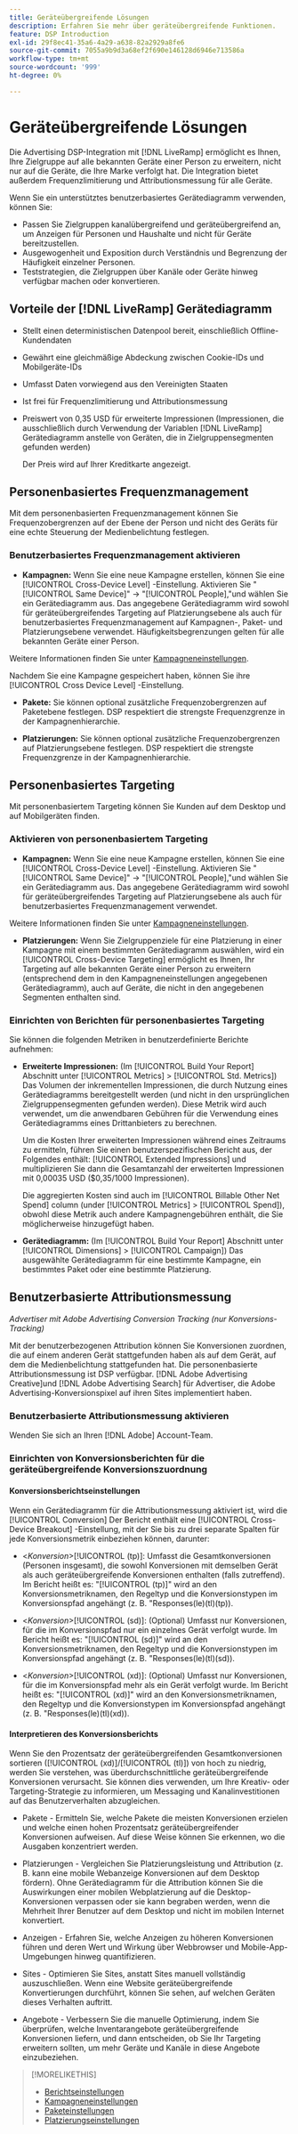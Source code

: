 ```yaml
---
title: Geräteübergreifende Lösungen
description: Erfahren Sie mehr über geräteübergreifende Funktionen.
feature: DSP Introduction
exl-id: 29f8ec41-35a6-4a29-a638-82a2929a8fe6
source-git-commit: 7055a9b9d3a68ef2f690e146128d6946e713586a
workflow-type: tm+mt
source-wordcount: '999'
ht-degree: 0%

---
```


# Geräteübergreifende Lösungen

Die Advertising DSP-Integration mit [!DNL LiveRamp] ermöglicht es Ihnen, Ihre Zielgruppe auf alle bekannten Geräte einer Person zu erweitern, nicht nur auf die Geräte, die Ihre Marke verfolgt hat. Die Integration bietet außerdem Frequenzlimitierung und Attributionsmessung für alle Geräte.

Wenn Sie ein unterstütztes benutzerbasiertes Gerätediagramm verwenden, können Sie:

* Passen Sie Zielgruppen kanalübergreifend und geräteübergreifend an, um Anzeigen für Personen und Haushalte und nicht für Geräte bereitzustellen.
* Ausgewogenheit und Exposition durch Verständnis und Begrenzung der Häufigkeit einzelner Personen.
* Teststrategien, die Zielgruppen über Kanäle oder Geräte hinweg verfügbar machen oder konvertieren.

## Vorteile der [!DNL LiveRamp] Gerätediagramm

* Stellt einen deterministischen Datenpool bereit, einschließlich Offline-Kundendaten

* Gewährt eine gleichmäßige Abdeckung zwischen Cookie-IDs und Mobilgeräte-IDs

* Umfasst Daten vorwiegend aus den Vereinigten Staaten

* Ist frei für Frequenzlimitierung und Attributionsmessung

* Preiswert von 0,35 USD für erweiterte Impressionen (Impressionen, die ausschließlich durch Verwendung der Variablen [!DNL LiveRamp] Gerätediagramm anstelle von Geräten, die in Zielgruppensegmenten gefunden werden)

   Der Preis wird auf Ihrer Kreditkarte angezeigt.

## Personenbasiertes Frequenzmanagement

Mit dem personenbasierten Frequenzmanagement können Sie Frequenzobergrenzen auf der Ebene der Person und nicht des Geräts für eine echte Steuerung der Medienbelichtung festlegen.

### Benutzerbasiertes Frequenzmanagement aktivieren

* **Kampagnen:** Wenn Sie eine neue Kampagne erstellen, können Sie eine [!UICONTROL Cross-Device Level] -Einstellung. Aktivieren Sie &quot;[!UICONTROL Same Device]&quot; -> &quot;[!UICONTROL People],&quot;und wählen Sie ein Gerätediagramm aus. Das angegebene Gerätediagramm wird sowohl für geräteübergreifendes Targeting auf Platzierungsebene als auch für benutzerbasiertes Frequenzmanagement auf Kampagnen-, Paket- und Platzierungsebene verwendet. Häufigkeitsbegrenzungen gelten für alle bekannten Geräte einer Person.

Weitere Informationen finden Sie unter [Kampagneneinstellungen](/help/dsp/campaign-management/campaigns/campaign-settings.md).

Nachdem Sie eine Kampagne gespeichert haben, können Sie ihre [!UICONTROL Cross Device Level] -Einstellung.

* **Pakete:**  Sie können optional zusätzliche Frequenzobergrenzen auf Paketebene festlegen. DSP respektiert die strengste Frequenzgrenze in der Kampagnenhierarchie.

* **Platzierungen:** Sie können optional zusätzliche Frequenzobergrenzen auf Platzierungsebene festlegen. DSP respektiert die strengste Frequenzgrenze in der Kampagnenhierarchie.

## Personenbasiertes Targeting

Mit personenbasiertem Targeting können Sie Kunden auf dem Desktop und auf Mobilgeräten finden.

### Aktivieren von personenbasiertem Targeting

* **Kampagnen:** Wenn Sie eine neue Kampagne erstellen, können Sie eine [!UICONTROL Cross-Device Level] -Einstellung. Aktivieren Sie &quot;[!UICONTROL Same Device]&quot; -> &quot;[!UICONTROL People],&quot;und wählen Sie ein Gerätediagramm aus. Das angegebene Gerätediagramm wird sowohl für geräteübergreifendes Targeting auf Platzierungsebene als auch für benutzerbasiertes Frequenzmanagement verwendet.

Weitere Informationen finden Sie unter [Kampagneneinstellungen](/help/dsp/campaign-management/campaigns/campaign-settings.md).

* **Platzierungen:** Wenn Sie Zielgruppenziele für eine Platzierung in einer Kampagne mit einem bestimmten Gerätediagramm auswählen, wird ein [!UICONTROL Cross-Device Targeting] ermöglicht es Ihnen, Ihr Targeting auf alle bekannten Geräte einer Person zu erweitern (entsprechend dem in den Kampagneneinstellungen angegebenen Gerätediagramm), auch auf Geräte, die nicht in den angegebenen Segmenten enthalten sind.

### Einrichten von Berichten für personenbasiertes Targeting

Sie können die folgenden Metriken in benutzerdefinierte Berichte aufnehmen:

* **Erweiterte Impressionen:** (Im [!UICONTROL Build Your Report] Abschnitt unter [!UICONTROL Metrics] > [!UICONTROL Std. Metrics]) Das Volumen der inkrementellen Impressionen, die durch Nutzung eines Gerätediagramms bereitgestellt werden (und nicht in den ursprünglichen Zielgruppensegmenten gefunden werden). Diese Metrik wird auch verwendet, um die anwendbaren Gebühren für die Verwendung eines Gerätediagramms eines Drittanbieters zu berechnen.

   Um die Kosten Ihrer erweiterten Impressionen während eines Zeitraums zu ermitteln, führen Sie einen benutzerspezifischen Bericht aus, der Folgendes enthält: [!UICONTROL Extended Impressions] und multiplizieren Sie dann die Gesamtanzahl der erweiterten Impressionen mit 0,00035 USD ($0,35/1000 Impressionen).

   Die aggregierten Kosten sind auch im [!UICONTROL Billable Other Net Spend] column (under [!UICONTROL Metrics] > [!UICONTROL Spend]), obwohl diese Metrik auch andere Kampagnengebühren enthält, die Sie möglicherweise hinzugefügt haben.

* **Gerätediagramm:** (Im [!UICONTROL Build Your Report] Abschnitt unter [!UICONTROL Dimensions] > [!UICONTROL Campaign]) Das ausgewählte Gerätediagramm für eine bestimmte Kampagne, ein bestimmtes Paket oder eine bestimmte Platzierung.

## Benutzerbasierte Attributionsmessung

*Advertiser mit Adobe Advertising Conversion Tracking (nur Konversions-Tracking)*

Mit der benutzerbezogenen Attribution können Sie Konversionen zuordnen, die auf einem anderen Gerät stattgefunden haben als auf dem Gerät, auf dem die Medienbelichtung stattgefunden hat. Die personenbasierte Attributionsmessung ist DSP verfügbar. [!DNL Adobe Advertising Creative]und [!DNL Adobe Advertising Search] für Advertiser, die Adobe Advertising-Konversionspixel auf ihren Sites implementiert haben.

### Benutzerbasierte Attributionsmessung aktivieren

Wenden Sie sich an Ihren [!DNL Adobe] Account-Team.

### Einrichten von Konversionsberichten für die geräteübergreifende Konversionszuordnung

#### Konversionsberichtseinstellungen

Wenn ein Gerätediagramm für die Attributionsmessung aktiviert ist, wird die [!UICONTROL Conversion] Der Bericht enthält eine [!UICONTROL Cross-Device Breakout] -Einstellung, mit der Sie bis zu drei separate Spalten für jede Konversionsmetrik einbeziehen können, darunter:

* &lt;*Konversion*>[!UICONTROL (tp)]: Umfasst die Gesamtkonversionen (Personen insgesamt), die sowohl Konversionen mit demselben Gerät als auch geräteübergreifende Konversionen enthalten (falls zutreffend). Im Bericht heißt es: &quot;[!UICONTROL (tp)]&quot; wird an den Konversionsmetriknamen, den Regeltyp und die Konversionstypen im Konversionspfad angehängt (z. B. &quot;Responses(le)(tl)(tp)).

* &lt;*Konversion*>[!UICONTROL (sd)]: (Optional) Umfasst nur Konversionen, für die im Konversionspfad nur ein einzelnes Gerät verfolgt wurde. Im Bericht heißt es: &quot;[!UICONTROL (sd)]&quot; wird an den Konversionsmetriknamen, den Regeltyp und die Konversionstypen im Konversionspfad angehängt (z. B. &quot;Responses(le)(tl)(sd)).

* &lt;*Konversion*>[!UICONTROL (xd)]: (Optional) Umfasst nur Konversionen, für die im Konversionspfad mehr als ein Gerät verfolgt wurde. Im Bericht heißt es: &quot;[!UICONTROL (xd)]&quot; wird an den Konversionsmetriknamen, den Regeltyp und die Konversionstypen im Konversionspfad angehängt (z. B. &quot;Responses(le)(tl)(xd)).

#### Interpretieren des Konversionsberichts

Wenn Sie den Prozentsatz der geräteübergreifenden Gesamtkonversionen sortieren ([!UICONTROL (xd)]/[!UICONTROL (tl)]) von hoch zu niedrig, werden Sie verstehen, was überdurchschnittliche geräteübergreifende Konversionen verursacht. Sie können dies verwenden, um Ihre Kreativ- oder Targeting-Strategie zu informieren, um Messaging und Kanalinvestitionen auf das Benutzerverhalten abzugleichen.

* Pakete - Ermitteln Sie, welche Pakete die meisten Konversionen erzielen und welche einen hohen Prozentsatz geräteübergreifender Konversionen aufweisen. Auf diese Weise können Sie erkennen, wo die Ausgaben konzentriert werden.

* Platzierungen - Vergleichen Sie Platzierungsleistung und Attribution (z. B. kann eine mobile Webanzeige Konversionen auf dem Desktop fördern). Ohne Gerätediagramm für die Attribution können Sie die Auswirkungen einer mobilen Webplatzierung auf die Desktop-Konversionen verpassen oder sie kann begraben werden, wenn die Mehrheit Ihrer Benutzer auf dem Desktop und nicht im mobilen Internet konvertiert.

* Anzeigen - Erfahren Sie, welche Anzeigen zu höheren Konversionen führen und deren Wert und Wirkung über Webbrowser und Mobile-App-Umgebungen hinweg quantifizieren.

* Sites - Optimieren Sie Sites, anstatt Sites manuell vollständig auszuschließen. Wenn eine Website geräteübergreifende Konvertierungen durchführt, können Sie sehen, auf welchen Geräten dieses Verhalten auftritt.

* Angebote - Verbessern Sie die manuelle Optimierung, indem Sie überprüfen, welche Inventarangebote geräteübergreifende Konversionen liefern, und dann entscheiden, ob Sie Ihr Targeting erweitern sollten, um mehr Geräte und Kanäle in diese Angebote einzubeziehen.

>[!MORELIKETHIS]
>
>* [Berichtseinstellungen](/help/dsp/reports/report-settings.md)
>* [Kampagneneinstellungen](/help/dsp/campaign-management/campaigns/campaign-settings.md)
>* [Paketeinstellungen](/help/dsp/campaign-management/packages/package-settings.md)
>* [Platzierungseinstellungen](/help/dsp/campaign-management/placements/placement-settings.md)

